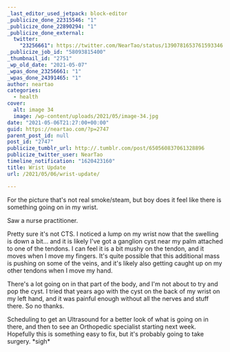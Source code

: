 ```yaml
---
_last_editor_used_jetpack: block-editor
_publicize_done_22315546: "1"
_publicize_done_22890294: "1"
_publicize_done_external:
  twitter:
    "23256661": https://twitter.com/NearTao/status/1390781653761593346
_publicize_job_id: "58093815400"
_thumbnail_id: "2751"
_wp_old_date: "2021-05-07"
_wpas_done_23256661: "1"
_wpas_done_24391465: "1"
author: neartao
categories:
  - health
cover:
  alt: image 34
  image: /wp-content/uploads/2021/05/image-34.jpg
date: "2021-05-06T21:27:00+00:00"
guid: https://neartao.com/?p=2747
parent_post_id: null
post_id: "2747"
publicize_tumblr_url: http://.tumblr.com/post/650560837061328896
publicize_twitter_user: NearTao
timeline_notification: "1620423160"
title: Wrist Update
url: /2021/05/06/wrist-update/

---
```

For the picture that's not real smoke/steam, but boy does it feel like there is something going on in my wrist.

Saw a nurse practitioner.

Pretty sure it's not CTS. I noticed a lump on my wrist now that the swelling is down a bit... and it is likely I've got a ganglion cyst near my palm attached to one of the tendons. I can feel it is a bit mushy on the tendon, and it moves when I move my fingers. It's quite possible that this additional mass is pushing on some of the veins, and it's likely also getting caught up on my other tendons when I move my hand.

There's a lot going on in that part of the body, and I'm not about to try and pop the cyst. I tried that years ago with the cyst on the back of my wrist on my left hand, and it was painful enough without all the nerves and stuff there. So no thanks.

Scheduling to get an Ultrasound for a better look of what is going on in there, and then to see an Orthopedic specialist starting next week. Hopefully this is something easy to fix, but it's probably going to take surgery. \*sigh\*
